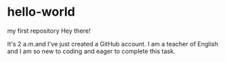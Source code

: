 # hello-world
my first repository
Hey there! 

It's 2 a.m.and I've just created a GitHub account.
I am a teacher of English and I am so new to coding and eager to complete this task.
